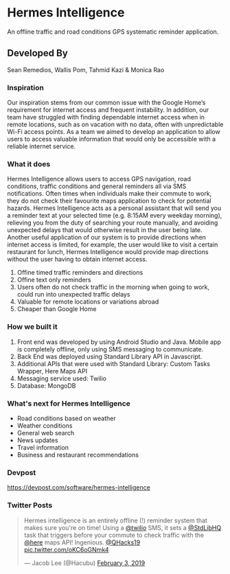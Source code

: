 # Hermes Intelligence

An offline traffic and road conditions GPS systematic reminder application.

## Developed By

Sean Remedios, Wallis Pom, Tahmid Kazi & Monica Rao

### Inspiration

Our inspiration stems from our common issue with the Google Home’s requirement for internet access and frequent instability. In addition, our team have struggled with finding dependable internet access when in remote locations, such as on vacation with no data, often with unpredictable Wi-Fi access points. As a team we aimed to develop an application to allow users to access valuable information that would only be accessible with a reliable internet service. 

### What it does

Hermes Intelligence allows users to access GPS navigation, road conditions, traffic conditions and general reminders all via SMS notifications. Often times when individuals make their commute to work, they do not check their favourite maps application to check for potential hazards. Hermes Intelligence acts as a personal assistant that will send you a reminder text at your selected time (e.g. 8:15AM every weekday morning), relieving you from the duty of searching your route manually, and avoiding unexpected delays that would otherwise result in the user being late. Another useful application of our system is to provide directions when internet access is limited, for example, the user would like to visit a certain restaurant for lunch, Hermes Intelligence would provide map directions without the user having to obtain internet access. 

1. Offine timed traffic reminders and directions
2. Offine text only reminders
3. Users often do not check traffic in the morning when going to work, could run into unexpected traffic delays
4. Valuable for remote locations or variations abroad
5. Cheaper than Google Home

### How we built it 

1. Front end was developed by using Android Studio and Java. Mobile app is completely offline, only using SMS messaging to communicate. 
2. Back End was deployed using Standard Library API in Javascript.
3. Additional APIs that were used with Standard Library: Custom Tasks Wrapper, Here Maps API
4. Messaging service used: Twilio
5. Database: MongoDB

### What's next for Hermes Intelligence

- Road conditions based on weather
- Weather conditions
- General web search
- News updates
- Travel information
- Business and restaurant recommendations

### Devpost

https://devpost.com/software/hermes-intelligence

### Twitter Posts

<blockquote class="twitter-tweet" data-lang="en"><p lang="en" dir="ltr">Hermes intelligence is an entirely offline (!) reminder system that makes sure you&#39;re on time! Using a <a href="https://twitter.com/twilio?ref_src=twsrc%5Etfw">@twilio</a> SMS, it sets a <a href="https://twitter.com/StdLibHQ?ref_src=twsrc%5Etfw">@StdLibHQ</a> task that triggers before your commute to check traffic with the <a href="https://twitter.com/here?ref_src=twsrc%5Etfw">@here</a> maps API! Ingenious. <a href="https://twitter.com/QHacks19?ref_src=twsrc%5Etfw">@QHacks19</a> <a href="https://t.co/oKC6oGNmk4">pic.twitter.com/oKC6oGNmk4</a></p>&mdash; Jacob Lee (@Hacubu) <a href="https://twitter.com/Hacubu/status/1092091870228987905?ref_src=twsrc%5Etfw">February 3, 2019</a></blockquote>
